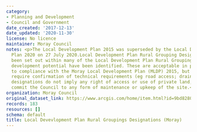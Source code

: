 ```yaml
---
category:
- Planning and Development
- Council and Government
date_created: '2017-12-13'
date_updated: '2020-11-30'
license: No licence
maintainer: Moray Council
notes: <p>The Local Development Plan 2015 was superseded by the Local Development
  Plan 2020 on 27 July 2020.Local Development Plan Rural Grouping Designations have
  been set out within many of the Local Development Plan Rural Groupings. Sites with
  development potential have been identified. These are acceptable in principle subject
  to compliance with the Moray Local Development Plan (MLDP) 2015, but will still
  require confirmation of technical requirements (eg road access; drainage).These
  designations do not imply any right of access or use of private land, nor do they
  commit the Council to any form of maintenance or upkeep of the site.</p>
organization: Moray Council
original_dataset_link: https://www.arcgis.com/home/item.html?id=9bd82804a7d34a7aa8960f4947b15211
records: 183
resources: []
schema: default
title: Local Devevlopment Plan Rural Groupings Designations (Moray)
---
```

